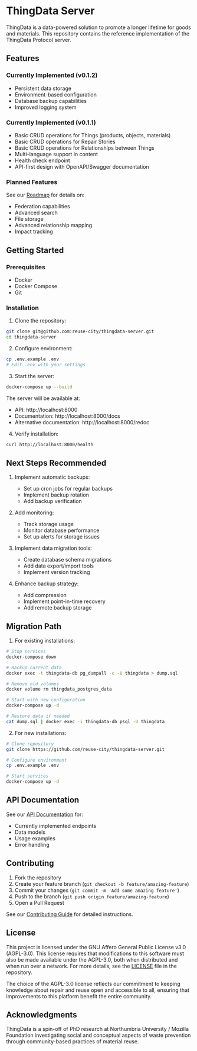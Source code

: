 # ThingData Server

ThingData is a data-powered solution to promote a longer lifetime for goods and materials. This repository contains the reference implementation of the ThingData Protocol server.

## Features

### Currently Implemented (v0.1.2)
- Persistent data storage
- Environment-based configuration
- Database backup capabilities
- Improved logging system

### Currently Implemented (v0.1.1)
- Basic CRUD operations for Things (products, objects, materials)
- Basic CRUD operations for Repair Stories
- Basic CRUD operations for Relationships between Things
- Multi-language support in content
- Health check endpoint
- API-first design with OpenAPI/Swagger documentation

### Planned Features
See our [Roadmap](ROADMAP.md) for details on:
- Federation capabilities
- Advanced search
- File storage
- Advanced relationship mapping
- Impact tracking

## Getting Started

### Prerequisites
- Docker
- Docker Compose
- Git

### Installation
1. Clone the repository:
```bash
git clone git@github.com:reuse-city/thingdata-server.git
cd thingdata-server
```

2. Configure environment:
```bash
cp .env.example .env
# Edit .env with your settings
```

3. Start the server:
```bash
docker-compose up --build
```

The server will be available at:
- API: http://localhost:8000
- Documentation: http://localhost:8000/docs
- Alternative documentation: http://localhost:8000/redoc

4. Verify installation:
```bash
curl http://localhost:8000/health
```

## Next Steps Recommended

1. Implement automatic backups:
   - Set up cron jobs for regular backups
   - Implement backup rotation
   - Add backup verification

2. Add monitoring:
   - Track storage usage
   - Monitor database performance
   - Set up alerts for storage issues

3. Implement data migration tools:
   - Create database schema migrations
   - Add data export/import tools
   - Implement version tracking

4. Enhance backup strategy:
   - Add compression
   - Implement point-in-time recovery
   - Add remote backup storage

## Migration Path

1. For existing installations:
```bash
# Stop services
docker-compose down

# Backup current data
docker exec -t thingdata-db pg_dumpall -c -U thingdata > dump.sql

# Remove old volumes
docker volume rm thingdata_postgres_data

# Start with new configuration
docker-compose up -d

# Restore data if needed
cat dump.sql | docker exec -i thingdata-db psql -U thingdata
```

2. For new installations:
```bash
# Clone repository
git clone https://github.com/reuse-city/thingdata-server.git

# Configure environment
cp .env.example .env

# Start services
docker-compose up -d
```

## API Documentation

See our [API Documentation](docs/api/README.md) for:
- Currently implemented endpoints
- Data models
- Usage examples
- Error handling

## Contributing

1. Fork the repository
2. Create your feature branch (`git checkout -b feature/amazing-feature`)
3. Commit your changes (`git commit -m 'Add some amazing feature'`)
4. Push to the branch (`git push origin feature/amazing-feature`)
5. Open a Pull Request

See our [Contributing Guide](CONTRIBUTING.md) for detailed instructions.

## License

This project is licensed under the GNU Affero General Public License v3.0 (AGPL-3.0). This license requires that modifications to this software must also be made available under the AGPL-3.0, both when distributed and when run over a network. For more details, see the [LICENSE](LICENSE) file in the repository.

The choice of the AGPL-3.0 license reflects our commitment to keeping knowledge about repair and reuse open and accessible to all, ensuring that improvements to this platform benefit the entire community.

## Acknowledgments

ThingData is a spin-off of PhD research at Northumbria University / Mozilla Foundation investigating social and conceptual aspects of waste prevention through community-based practices of material reuse.
